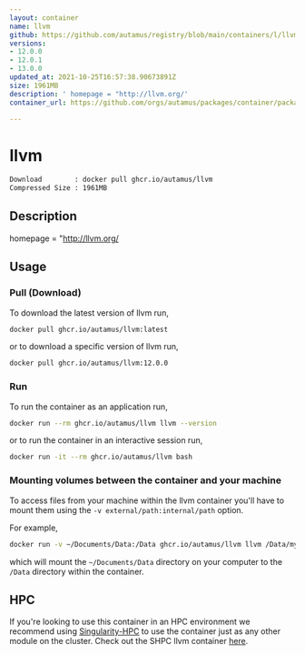 ```yaml
---
layout: container
name: llvm
github: https://github.com/autamus/registry/blob/main/containers/l/llvm/spack.yaml
versions:
- 12.0.0
- 12.0.1
- 13.0.0
updated_at: 2021-10-25T16:57:38.90673891Z
size: 1961MB
description: ' homepage = "http://llvm.org/'
container_url: https://github.com/orgs/autamus/packages/container/package/llvm

---
```

# llvm
```bash 
Download        : docker pull ghcr.io/autamus/llvm
Compressed Size : 1961MB
```

## Description
 homepage = "http://llvm.org/

## Usage
### Pull (Download)
To download the latest version of llvm run,

```bash
docker pull ghcr.io/autamus/llvm:latest
```

or to download a specific version of llvm run,

```bash
docker pull ghcr.io/autamus/llvm:12.0.0
```
### Run
To run the container as an application run,
```bash
docker run --rm ghcr.io/autamus/llvm llvm --version
```

or to run the container in an interactive session run,
```bash
docker run -it --rm ghcr.io/autamus/llvm bash
```

### Mounting volumes between the container and your machine
To access files from your machine within the llvm container you'll have to mount them using the `-v external/path:internal/path` option.

For example,
```bash
docker run -v ~/Documents/Data:/Data ghcr.io/autamus/llvm llvm /Data/myData.csv
```
which will mount the `~/Documents/Data` directory on your computer to the `/Data` directory within the container.

## HPC
If you're looking to use this container in an HPC environment we recommend using [Singularity-HPC](https://singularity-hpc.readthedocs.io) to use the container just as any other module on the cluster. Check out the SHPC llvm container [here](https://singularityhub.github.io/singularity-hpc/r/ghcr.io-autamus-llvm/).